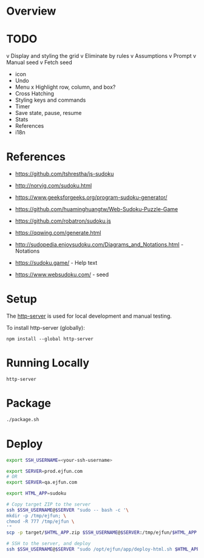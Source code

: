 # Overview

# TODO
v Display and styling the grid
v Eliminate by rules
v Assumptions
v Prompt
v Manual seed
v Fetch seed
+ icon
+ Undo
+ Menu
x Highlight row, column, and box?
+ Cross Hatching
+ Styling keys and commands
+ Timer
+ Save state, pause, resume
+ Stats
+ References
+ i18n

# References
+ https://github.com/tshrestha/js-sudoku
+ http://norvig.com/sudoku.html

+ https://www.geeksforgeeks.org/program-sudoku-generator/

+ https://github.com/huaminghuangtw/Web-Sudoku-Puzzle-Game
+ https://github.com/robatron/sudoku.js
+ https://qqwing.com/generate.html

+ http://sudopedia.enjoysudoku.com/Diagrams_and_Notations.html - Notations
+ https://sudoku.game/ - Help text
+ https://www.websudoku.com/ - seed

# Setup
The [http-server](https://github.com/http-party/http-server) is used for local development and manual testing.

To install http-server (globally):
```
npm install --global http-server
```

# Running Locally
```
http-server
```

# Package
```bash
./package.sh
```

# Deploy
```bash
export SSH_USERNAME=<your-ssh-username>

export SERVER=prod.ejfun.com
# OR
export SERVER=qa.ejfun.com

export HTML_APP=sudoku

# Copy target ZIP to the server
ssh $SSH_USERNAME@$SERVER "sudo -- bash -c '\
mkdir -p /tmp/ejfun; \
chmod -R 777 /tmp/ejfun \
'"
scp -p target/$HTML_APP.zip $SSH_USERNAME@$SERVER:/tmp/ejfun/$HTML_APP.TBD.zip

# SSH to the server, and deploy
ssh $SSH_USERNAME@$SERVER "sudo /opt/ejfun/app/deploy-html.sh $HTML_APP"
```

